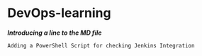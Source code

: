 # DevOps-learning
**_Introducing a line to the MD file_**

`Adding a PowerShell Script for checking Jenkins Integration`